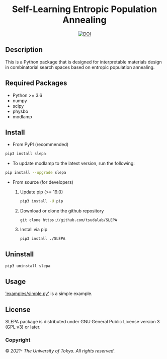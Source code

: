 <div align="center">

# Self-Learning Entropic Population Annealing
[![DOI](https://zenodo.org/badge/424471013.svg)](https://zenodo.org/badge/latestdoi/424471013)


</div>

## Description
This is a Python package that is designed for interpretable materials design in combinatorial search spaces based on entropic population annealing.

## Required Packages

- Python >= 3.6
- numpy
- scipy
- physbo
- modlamp

## Install

- From PyPI (recommended)

```bash
pip3 install slepa
```
- To update modlamp to the latest version, run the following:

```bash
pip install --upgrade slepa
```

- From source (for developers)
    1. Update pip (>= 19.0)

        ```bash
        pip3 install -U pip
        ```

    2. Download or clone the github repository

        ```
        git clone https://github.com/tsudalab/SLEPA
        ```

    3. Install via pip
        ``` bash
        pip3 install ./SLEPA
        ```


## Uninstall

```bash
pip3 uninstall slepa
```


## Usage

['examples/simple.py'](https://github.com/tsudalab/SLEPA/blob/main/examples/simple.py) is a simple example.

## License

SLEPA package is distributed under GNU General Public License version 3 (GPL v3) or later.

### Copyright

© *2021- The University of Tokyo. All rights reserved.*
